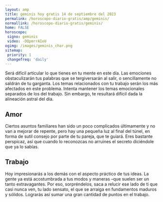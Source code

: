 ```yaml
---
layout: amp
title: geminis hoy gratis 14 de septiembre del 2023 
permalink: /horoscopo-diario-gratis/amp/geminis/
normallink: /horoscopo-diario-gratis/geminis/
home: FALSE
horoscopo:
 signo: geminis
 video: -DQpmrrAIeU
ogimg: /images/geminis_char.png
sitemap:
 priority: 1
 changefreq: 'daily'
---
```



Será difícil articular lo que tienes en tu mente en este día. Las emociones obstaculizarán tus palabras que se tergiversarán al salir, o sencillamente no saldrán de tu garganta. Los temas relacionados con tu trabajo serán los más afectados en este problema. Intenta mantener los temas emocionales separados de los del trabajo. Sin embargo, te resultará difícil dada la alineación astral del día.

## Amor

Ciertos asuntos familiares han sido un poco complicados últimamente y no van a mejorar de repente, pero hay una pequeña luz al final del túnel, en forma de sutil consejo por parte de tu pareja, que te guiará. Eres bastante perspicaz, así que cuando lo reconozcas no arruines el secreto diciéndole que ya lo sabías.

## Trabajo

Hoy impresionarás a los demás con el aspecto práctico de tus ideas. La gente ya está acostumbrada a tus modos y maneras –que suelen ser un tanto extravagantes. Por eso, sorpréndelos, saca a relucir ese lado de ti que casi nunca ven, tu lado sensato, el que se arraiga en fundamentos maduros y sólidos. Lograrás así sumar una gran cantidad de puntos en el trabajo.